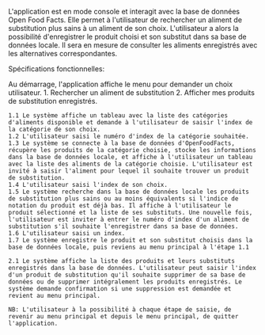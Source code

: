L'application est en mode console et interagit avec la base de données Open Food Facts. Elle permet à l'utilisateur de rechercher un aliment de substitution plus sains à un aliment de son choix. L'utilisateur a alors la possibilité d'enregistrer le produit choisi et son substitut dans sa base de données locale. Il sera en mesure de consulter les aliments enregistrés avec les alternatives correspondantes.  


Spécifications fonctionnelles:

Au démarrage, l'application affiche le menu pour demander un choix utilisateur.
    1. Rechercher un aliment de substitution
    2. Afficher mes produits de substitution enregistrés.

    1.1 Le système affiche un tableau avec la liste des catégories d'aliments disponible et demande à l'utilisateur de saisir l'index de la catégorie de son choix.
    1.2 L'utilisateur saisi le numéro d'index de la catégorie souhaitée.
    1.3 Le système se connecte à la base de données d'OpenFoodFacts, récupère les produits de la catégorie choisie, stocke les informations dans la base de données locale, et affiche à l'utilisateur un tableau avec la liste des aliments de la catégorie choisie. L'utilisateur est invité à saisir l'aliment pour lequel il souhaite trouver un produit de substitution.
    1.4 L'utilisateur saisi l'index de son choix.
    1.5 Le système recherche dans la base de données locale les produits de substitution plus sains ou au moins équivalents si l'indice de notation du produit est déjà bas. Il affiche à l'utilisateur le produit sélectionné et la liste de ses substituts. Une nouvelle fois, l'utilisateur est inviter à entrer le numéro d'index d'un aliment de substitution s'il souhaite l'enregistrer dans sa base de données.
    1.6 L'utilisateur saisi un index.
    1.7 Le système enregistre le produit et son substitut choisis dans la base de données locale, puis reviens au menu principal à l'étape 1.1

    2.1 Le système affiche la liste des produits et leurs substituts enregistrés dans la base de données. L'utilisateur peut saisir l'index d'un produit de substitution qu'il souhaite supprimer de sa base de données ou de supprimer intégralement les produits enregistrés. Le système demande confirmation si une suppression est demandée et revient au menu principal.

    NB: L'utilisateur à la possibilité à chaque étape de saisie, de revenir au menu principal et depuis le menu principal, de quitter l'application.
